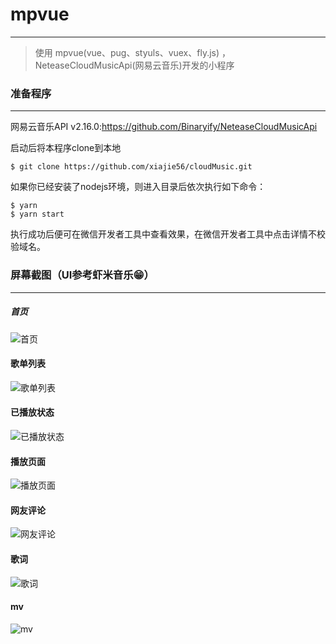 # mpvue
---
> 使用 mpvue(vue、pug、styuls、vuex、fly.js) ， NeteaseCloudMusicApi(网易云音乐)开发的小程序

### 准备程序
----
网易云音乐API v2.16.0:<https://github.com/Binaryify/NeteaseCloudMusicApi>

启动后将本程序clone到本地

```npm
$ git clone https://github.com/xiajie56/cloudMusic.git
```
 如果你已经安装了nodejs环境，则进入目录后依次执行如下命令：

```npm
$ yarn
$ yarn start
```

执行成功后便可在微信开发者工具中查看效果，在微信开发者工具中点击详情不校验域名。

### 屏幕截图（UI参考虾米音乐😁）
----
##### 首页
![首页](https://xiajie56.github.io/otherImg/20180821214014.png "首页")

#### 歌单列表
![歌单列表](https://xiajie56.github.io/otherImg/20180821214049.png "歌单列表")

#### 已播放状态
![已播放状态](https://xiajie56.github.io/otherImg/20180821214107.png "已播放状态")

#### 播放页面
![播放页面](https://xiajie56.github.io/otherImg/20180821214127.png "播放页面")

#### 网友评论
![网友评论](https://xiajie56.github.io/otherImg/20180821214135.png "网友评论")

#### 歌词
![歌词](https://xiajie56.github.io/otherImg/20180821214143.png "歌词")

#### mv
![mv](https://xiajie56.github.io/otherImg/20180821214155.png "mv")
